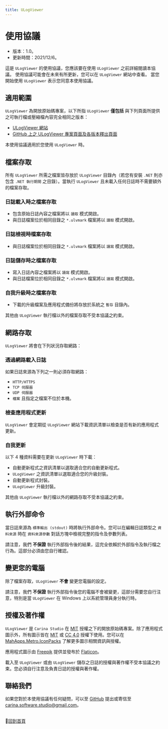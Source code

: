 ```yaml
---
title: ULogViewer
---
```


# 使用協議
- 版本：1.0。
- 更新時間：2021/12/6。

這是 ```ULogViewer``` 的使用協議，您應該要在使用 ```ULogViewer``` 之前詳細閱讀本協議。
使用協議可能會在未來有所更新，您可以在 ```ULogViewer``` 網站中查看。
當您開始使用 ```ULogViewer``` 表示您同意本使用協議。

## 適用範圍
```ULogViewer``` 為開放原始碼專案，以下所指 ```ULogViewer``` **僅包括** 與下列頁面所提供之可執行檔或壓縮檔內容完全相同之版本：
* [ULogViewer 網站](https://carina-studio.github.io/ULogViewer/)
* [GitHub 上之 ULogViewer 專案頁面及各版本釋出頁面](https://github.com/carina-studio/ULogViewer)

本使用協議適用於您使用 ```ULogViewer``` 時。

## 檔案存取
所有 ```ULogViewer``` 所需之檔案皆存放於 ```ULogViewer``` 目錄內（若您有安裝 ```.NET``` 則亦包含 ```.NET 執行期間``` 之目錄）。當執行 ```ULogViewer``` 且未載入任何日誌時不需要額外的檔案存取。

### 日誌載入時之檔案存取
* 包含原始日誌內容之檔案將以 ```讀取``` 模式開啟。
* 與日誌檔案位於相同目錄之 ```*.ulvmark``` 檔案將以 ```讀取``` 模式開啟。

### 日誌檢視時檔案存取
* 與日誌檔案位於相同目錄之 ```*.ulvmark``` 檔案將以 ```讀寫``` 模式開啟。

### 日誌儲存時之檔案存取
* 寫入日誌內容之檔案將以 ```讀寫``` 模式開啟。
* 與日誌檔案位於相同目錄之 ```*.ulvmark``` 檔案將以 ```讀寫``` 模式開啟。

### 自我升級時之檔案存取
* 下載的升級檔案及應用程式備份將存放於系統之 ```暫存``` 目錄內。

其他由 ```ULogViewer``` 執行檔以外的檔案存取不受本協議之約束。

## 網路存取
```ULogViewer``` 將會在下列狀況存取網路：

### 透過網路載入日誌
如果日誌來源為下列之一則必須存取網路：
* ```HTTP/HTTPS```
* ```TCP 伺服器```
* ```UDP 伺服器```
* ```檔案``` 且指定之檔案不位於本機。

### 檢查應用程式更新
```ULogViewer``` 會定期從 ```ULogViewer``` 網站下載資訊清單以檢查是否有新的應用程式更新。

### 自我更新
以下 4 種資料需要在更新 ```ULogViewer``` 時下載：
* 自動更新程式之資訊清單以選取適合您的自動更新程式。
* ```ULogViewer``` 之資訊清單以選取適合您的升級封裝。
* 自動更新程式封裝。
* ```ULogViewer``` 升級封裝。

其他由 ```ULogViewer``` 執行檔以外的網路存取不受本協議之約束。

## 執行外部命令
當日誌來源為 ```標準輸出 (stdout)``` 時將執行外部命令。您可以在編輯日誌類型之 ```資料來源``` 時在 ```資料來源參數``` 對話方塊中檢視完整的指令及參數列表。

請注意，我們 **不保證** 執行外部指令後的結果，這完全依賴於外部指令及執行檔之行為。這部分必須由您自行確認。

## 變更您的電腦
除了檔案存取，```ULogViewer``` **不會** 變更您電腦的設定。

請注意，我們 **不保證** 執行外部指令後您的電腦不會被變更，這部分需要您自行注意，特別是當 ```ULogViewer``` 在 Windows 上以系統管理員身分執行時。

## 授權及著作權
```ULogViewer``` 是 ```Carina Studio``` 在 [MIT](https://github.com/carina-studio/ULogViewer/blob/master/LICENSE) 授權之下的開放原始碼專案。除了應用程式圖示外，所有圖示皆在 [MIT](https://en.wikipedia.org/wiki/MIT_License) 或 [CC 4.0](https://en.wikipedia.org/wiki/Creative_Commons_license) 授權下使用。您可以在 [MahApps.Metro.IconPacks](https://github.com/MahApps/MahApps.Metro.IconPacks) 了解更多圖示相關資訊與授權。

應用程式圖示由 [Freepik](https://www.freepik.com/) 提供並發布於 [Flaticon](https://www.flaticon.com/)。

載入至 ```ULogViewer``` 或由 ```ULogViewer``` 儲存之日誌的授權與著作權不受本協議之約束。您必須自行注意及負責日誌的授權與著作權。

## 聯絡我們
如果您對於本使用協議有任何疑問，可以至 [GitHub](https://github.com/carina-studio/ULogViewer/issues) 提出或寄信至 [carina.software.studio@gmail.com](mailto:carina.software.studio@gmail.com)。


<br/>📔[回到首頁](index.md)